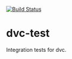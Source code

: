 [![Build Status](https://travis-ci.com/iterative/dvc-test.svg?branch=master)](https://travis-ci.com/iterative/dvc-test)

# dvc-test
Integration tests for dvc.
